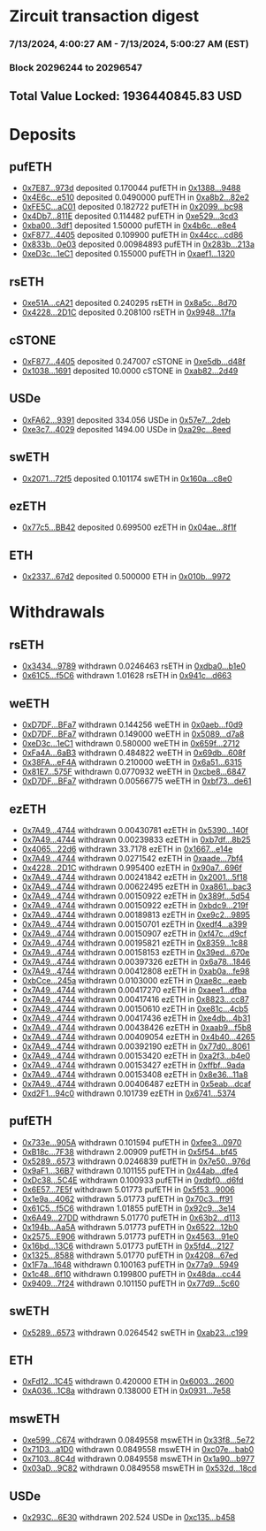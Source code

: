 # Zircuit transaction digest
### 7/13/2024, 4:00:27 AM - 7/13/2024, 5:00:27 AM (EST)
### Block 20296244 to 20296547

## Total Value Locked: 1936440845.83 USD

# Deposits
## pufETH
- [0x7E87...973d](https://etherscan.io/address/0x7E879EE24748aFb9424c1BbaA8D4DFC2644C973d) deposited 0.170044 pufETH in [0x1388...9488](https://etherscan.io/tx/0x7E879EE24748aFb9424c1BbaA8D4DFC2644C973d)
- [0x4E6c...e510](https://etherscan.io/address/0x4E6c3181A13d8202afb4A05DD6Fd219779eEe510) deposited 0.0490000 pufETH in [0xa8b2...82e2](https://etherscan.io/tx/0x4E6c3181A13d8202afb4A05DD6Fd219779eEe510)
- [0xFE5C...aC01](https://etherscan.io/address/0xFE5C79673004a391a55B143899a4777295bAaC01) deposited 0.182722 pufETH in [0x2099...bc98](https://etherscan.io/tx/0xFE5C79673004a391a55B143899a4777295bAaC01)
- [0x4Db7...811E](https://etherscan.io/address/0x4Db7a5D9068c1C40064171a787f287762987811E) deposited 0.114482 pufETH in [0xe529...3cd3](https://etherscan.io/tx/0x4Db7a5D9068c1C40064171a787f287762987811E)
- [0xba00...3df1](https://etherscan.io/address/0xba0007e3FcA1361E55E893Db409cd780f3373df1) deposited 1.50000 pufETH in [0x4b6c...e8e4](https://etherscan.io/tx/0xba0007e3FcA1361E55E893Db409cd780f3373df1)
- [0xF877...4405](https://etherscan.io/address/0xF877f1986698f6BbbBC67EB8E1ccd87236D24405) deposited 0.109900 pufETH in [0x44cc...cd86](https://etherscan.io/tx/0xF877f1986698f6BbbBC67EB8E1ccd87236D24405)
- [0x833b...0e03](https://etherscan.io/address/0x833bB3361500311E51237642797F062a06790e03) deposited 0.00984893 pufETH in [0x283b...213a](https://etherscan.io/tx/0x833bB3361500311E51237642797F062a06790e03)
- [0xeD3c...1eC1](https://etherscan.io/address/0xeD3cc82C6dF8254aF1889a5b6118Bc191d8D1eC1) deposited 0.155000 pufETH in [0xaef1...1320](https://etherscan.io/tx/0xeD3cc82C6dF8254aF1889a5b6118Bc191d8D1eC1)
## rsETH
- [0xe51A...cA21](https://etherscan.io/address/0xe51AaC8AB304767AA0450EdE13D9Cbf3D67AcA21) deposited 0.240295 rsETH in [0x8a5c...8d70](https://etherscan.io/tx/0xe51AaC8AB304767AA0450EdE13D9Cbf3D67AcA21)
- [0x4228...2D1C](https://etherscan.io/address/0x422875df5170A421897e6Af87D77Fc1a78ba2D1C) deposited 0.208100 rsETH in [0x9948...17fa](https://etherscan.io/tx/0x422875df5170A421897e6Af87D77Fc1a78ba2D1C)
## cSTONE
- [0xF877...4405](https://etherscan.io/address/0xF877f1986698f6BbbBC67EB8E1ccd87236D24405) deposited 0.247007 cSTONE in [0xe5db...d48f](https://etherscan.io/tx/0xF877f1986698f6BbbBC67EB8E1ccd87236D24405)
- [0x1038...1691](https://etherscan.io/address/0x1038dBb87621ec69ff3D8B879f97bc765eC51691) deposited 10.0000 cSTONE in [0xab82...2d49](https://etherscan.io/tx/0x1038dBb87621ec69ff3D8B879f97bc765eC51691)
## USDe
- [0xFA62...9391](https://etherscan.io/address/0xFA62deb34Ad1FdFA3B89A98c1A91C958192C9391) deposited 334.056 USDe in [0x57e7...2deb](https://etherscan.io/tx/0xFA62deb34Ad1FdFA3B89A98c1A91C958192C9391)
- [0xe3c7...4029](https://etherscan.io/address/0xe3c7D7ea4E8aB3081774F067ACD3f5AFB5404029) deposited 1494.00 USDe in [0xa29c...8eed](https://etherscan.io/tx/0xe3c7D7ea4E8aB3081774F067ACD3f5AFB5404029)
## swETH
- [0x2071...72f5](https://etherscan.io/address/0x20718F07AE67E8F4fa037527DFAb316328Fc72f5) deposited 0.101174 swETH in [0x160a...c8e0](https://etherscan.io/tx/0x20718F07AE67E8F4fa037527DFAb316328Fc72f5)
## ezETH
- [0x77c5...BB42](https://etherscan.io/address/0x77c5348dE812E159300Eb2784aDa60b5c99dBB42) deposited 0.699500 ezETH in [0x04ae...8f1f](https://etherscan.io/tx/0x77c5348dE812E159300Eb2784aDa60b5c99dBB42)
## ETH
- [0x2337...67d2](https://etherscan.io/address/0x2337d8379434ee8b488175061eE864e92FCD67d2) deposited 0.500000 ETH in [0x010b...9972](https://etherscan.io/tx/0x2337d8379434ee8b488175061eE864e92FCD67d2)
# Withdrawals
## rsETH
- [0x3434...9789](https://etherscan.io/address/0x34349c5569e7B846c3558961552D2202760A9789) withdrawn 0.0246463 rsETH in [0xdba0...b1e0](https://etherscan.io/tx/0x34349c5569e7B846c3558961552D2202760A9789)
- [0x61C5...f5C6](https://etherscan.io/address/0x61C5CDcde2150A3b6c9CB27D14fc0AF0f42Af5C6) withdrawn 1.01628 rsETH in [0x941c...d663](https://etherscan.io/tx/0x61C5CDcde2150A3b6c9CB27D14fc0AF0f42Af5C6)
## weETH
- [0xD7DF...BFa7](https://etherscan.io/address/0xD7DF7E085214743530afF339aFC420c7c720BFa7) withdrawn 0.144256 weETH in [0x0aeb...f0d9](https://etherscan.io/tx/0xD7DF7E085214743530afF339aFC420c7c720BFa7)
- [0xD7DF...BFa7](https://etherscan.io/address/0xD7DF7E085214743530afF339aFC420c7c720BFa7) withdrawn 0.149000 weETH in [0x5089...d7a8](https://etherscan.io/tx/0xD7DF7E085214743530afF339aFC420c7c720BFa7)
- [0xeD3c...1eC1](https://etherscan.io/address/0xeD3cc82C6dF8254aF1889a5b6118Bc191d8D1eC1) withdrawn 0.580000 weETH in [0x659f...2712](https://etherscan.io/tx/0xeD3cc82C6dF8254aF1889a5b6118Bc191d8D1eC1)
- [0xFa4A...6aB3](https://etherscan.io/address/0xFa4AB427Ae1cd72503BCf57d385965B9c1F16aB3) withdrawn 0.484822 weETH in [0x69db...608f](https://etherscan.io/tx/0xFa4AB427Ae1cd72503BCf57d385965B9c1F16aB3)
- [0x38FA...eF4A](https://etherscan.io/address/0x38FA5bbDa093D245Ca6e48089Ba916d982C9eF4A) withdrawn 0.210000 weETH in [0x6a51...6315](https://etherscan.io/tx/0x38FA5bbDa093D245Ca6e48089Ba916d982C9eF4A)
- [0x81E7...575F](https://etherscan.io/address/0x81E76139D2BF2454ED0d51fCa4E185A49221575F) withdrawn 0.0770932 weETH in [0xcbe8...6847](https://etherscan.io/tx/0x81E76139D2BF2454ED0d51fCa4E185A49221575F)
- [0xD7DF...BFa7](https://etherscan.io/address/0xD7DF7E085214743530afF339aFC420c7c720BFa7) withdrawn 0.00566775 weETH in [0xbf73...de61](https://etherscan.io/tx/0xD7DF7E085214743530afF339aFC420c7c720BFa7)
## ezETH
- [0x7A49...4744](https://etherscan.io/address/0x7A493Be5c2ce014cD049Bf178a1ac0Db1B434744) withdrawn 0.00430781 ezETH in [0x5390...140f](https://etherscan.io/tx/0x7A493Be5c2ce014cD049Bf178a1ac0Db1B434744)
- [0x7A49...4744](https://etherscan.io/address/0x7A493Be5c2ce014cD049Bf178a1ac0Db1B434744) withdrawn 0.00239833 ezETH in [0xb7df...8b25](https://etherscan.io/tx/0x7A493Be5c2ce014cD049Bf178a1ac0Db1B434744)
- [0x4065...22d6](https://etherscan.io/address/0x40651a6778401DdC7f2692dF5dDe69E5d81D22d6) withdrawn 33.7178 ezETH in [0x1667...e14e](https://etherscan.io/tx/0x40651a6778401DdC7f2692dF5dDe69E5d81D22d6)
- [0x7A49...4744](https://etherscan.io/address/0x7A493Be5c2ce014cD049Bf178a1ac0Db1B434744) withdrawn 0.0271542 ezETH in [0xaade...7bf4](https://etherscan.io/tx/0x7A493Be5c2ce014cD049Bf178a1ac0Db1B434744)
- [0x4228...2D1C](https://etherscan.io/address/0x422875df5170A421897e6Af87D77Fc1a78ba2D1C) withdrawn 0.995400 ezETH in [0x90a7...696f](https://etherscan.io/tx/0x422875df5170A421897e6Af87D77Fc1a78ba2D1C)
- [0x7A49...4744](https://etherscan.io/address/0x7A493Be5c2ce014cD049Bf178a1ac0Db1B434744) withdrawn 0.00241842 ezETH in [0x2001...5f18](https://etherscan.io/tx/0x7A493Be5c2ce014cD049Bf178a1ac0Db1B434744)
- [0x7A49...4744](https://etherscan.io/address/0x7A493Be5c2ce014cD049Bf178a1ac0Db1B434744) withdrawn 0.00622495 ezETH in [0xa861...bac3](https://etherscan.io/tx/0x7A493Be5c2ce014cD049Bf178a1ac0Db1B434744)
- [0x7A49...4744](https://etherscan.io/address/0x7A493Be5c2ce014cD049Bf178a1ac0Db1B434744) withdrawn 0.00150922 ezETH in [0x389f...5d54](https://etherscan.io/tx/0x7A493Be5c2ce014cD049Bf178a1ac0Db1B434744)
- [0x7A49...4744](https://etherscan.io/address/0x7A493Be5c2ce014cD049Bf178a1ac0Db1B434744) withdrawn 0.00150922 ezETH in [0xbdc9...219f](https://etherscan.io/tx/0x7A493Be5c2ce014cD049Bf178a1ac0Db1B434744)
- [0x7A49...4744](https://etherscan.io/address/0x7A493Be5c2ce014cD049Bf178a1ac0Db1B434744) withdrawn 0.00189813 ezETH in [0xe9c2...9895](https://etherscan.io/tx/0x7A493Be5c2ce014cD049Bf178a1ac0Db1B434744)
- [0x7A49...4744](https://etherscan.io/address/0x7A493Be5c2ce014cD049Bf178a1ac0Db1B434744) withdrawn 0.00150701 ezETH in [0xedf4...a399](https://etherscan.io/tx/0x7A493Be5c2ce014cD049Bf178a1ac0Db1B434744)
- [0x7A49...4744](https://etherscan.io/address/0x7A493Be5c2ce014cD049Bf178a1ac0Db1B434744) withdrawn 0.00150907 ezETH in [0xf47c...d9cf](https://etherscan.io/tx/0x7A493Be5c2ce014cD049Bf178a1ac0Db1B434744)
- [0x7A49...4744](https://etherscan.io/address/0x7A493Be5c2ce014cD049Bf178a1ac0Db1B434744) withdrawn 0.00195821 ezETH in [0x8359...1c88](https://etherscan.io/tx/0x7A493Be5c2ce014cD049Bf178a1ac0Db1B434744)
- [0x7A49...4744](https://etherscan.io/address/0x7A493Be5c2ce014cD049Bf178a1ac0Db1B434744) withdrawn 0.00158153 ezETH in [0x39ed...670e](https://etherscan.io/tx/0x7A493Be5c2ce014cD049Bf178a1ac0Db1B434744)
- [0x7A49...4744](https://etherscan.io/address/0x7A493Be5c2ce014cD049Bf178a1ac0Db1B434744) withdrawn 0.00397326 ezETH in [0x6a78...1846](https://etherscan.io/tx/0x7A493Be5c2ce014cD049Bf178a1ac0Db1B434744)
- [0x7A49...4744](https://etherscan.io/address/0x7A493Be5c2ce014cD049Bf178a1ac0Db1B434744) withdrawn 0.00412808 ezETH in [0xab0a...fe98](https://etherscan.io/tx/0x7A493Be5c2ce014cD049Bf178a1ac0Db1B434744)
- [0xbCce...245a](https://etherscan.io/address/0xbCce2D3a2f65D4E9637AD6943370Bb483F78245a) withdrawn 0.0103000 ezETH in [0xae8c...eaeb](https://etherscan.io/tx/0xbCce2D3a2f65D4E9637AD6943370Bb483F78245a)
- [0x7A49...4744](https://etherscan.io/address/0x7A493Be5c2ce014cD049Bf178a1ac0Db1B434744) withdrawn 0.00417270 ezETH in [0xaee1...dfba](https://etherscan.io/tx/0x7A493Be5c2ce014cD049Bf178a1ac0Db1B434744)
- [0x7A49...4744](https://etherscan.io/address/0x7A493Be5c2ce014cD049Bf178a1ac0Db1B434744) withdrawn 0.00417416 ezETH in [0x8823...cc87](https://etherscan.io/tx/0x7A493Be5c2ce014cD049Bf178a1ac0Db1B434744)
- [0x7A49...4744](https://etherscan.io/address/0x7A493Be5c2ce014cD049Bf178a1ac0Db1B434744) withdrawn 0.00150610 ezETH in [0xe81c...4cb5](https://etherscan.io/tx/0x7A493Be5c2ce014cD049Bf178a1ac0Db1B434744)
- [0x7A49...4744](https://etherscan.io/address/0x7A493Be5c2ce014cD049Bf178a1ac0Db1B434744) withdrawn 0.00417436 ezETH in [0xe4db...4b31](https://etherscan.io/tx/0x7A493Be5c2ce014cD049Bf178a1ac0Db1B434744)
- [0x7A49...4744](https://etherscan.io/address/0x7A493Be5c2ce014cD049Bf178a1ac0Db1B434744) withdrawn 0.00438426 ezETH in [0xaab9...f5b8](https://etherscan.io/tx/0x7A493Be5c2ce014cD049Bf178a1ac0Db1B434744)
- [0x7A49...4744](https://etherscan.io/address/0x7A493Be5c2ce014cD049Bf178a1ac0Db1B434744) withdrawn 0.00409054 ezETH in [0x4b40...4265](https://etherscan.io/tx/0x7A493Be5c2ce014cD049Bf178a1ac0Db1B434744)
- [0x7A49...4744](https://etherscan.io/address/0x7A493Be5c2ce014cD049Bf178a1ac0Db1B434744) withdrawn 0.00392190 ezETH in [0x77d0...8061](https://etherscan.io/tx/0x7A493Be5c2ce014cD049Bf178a1ac0Db1B434744)
- [0x7A49...4744](https://etherscan.io/address/0x7A493Be5c2ce014cD049Bf178a1ac0Db1B434744) withdrawn 0.00153420 ezETH in [0xa2f3...b4e0](https://etherscan.io/tx/0x7A493Be5c2ce014cD049Bf178a1ac0Db1B434744)
- [0x7A49...4744](https://etherscan.io/address/0x7A493Be5c2ce014cD049Bf178a1ac0Db1B434744) withdrawn 0.00153427 ezETH in [0xffbf...9ada](https://etherscan.io/tx/0x7A493Be5c2ce014cD049Bf178a1ac0Db1B434744)
- [0x7A49...4744](https://etherscan.io/address/0x7A493Be5c2ce014cD049Bf178a1ac0Db1B434744) withdrawn 0.00153408 ezETH in [0x8e36...11a8](https://etherscan.io/tx/0x7A493Be5c2ce014cD049Bf178a1ac0Db1B434744)
- [0x7A49...4744](https://etherscan.io/address/0x7A493Be5c2ce014cD049Bf178a1ac0Db1B434744) withdrawn 0.00406487 ezETH in [0x5eab...dcaf](https://etherscan.io/tx/0x7A493Be5c2ce014cD049Bf178a1ac0Db1B434744)
- [0xd2F1...94c0](https://etherscan.io/address/0xd2F13A71f1844cc79dB13665BA1870715BC794c0) withdrawn 0.101739 ezETH in [0x6741...5374](https://etherscan.io/tx/0xd2F13A71f1844cc79dB13665BA1870715BC794c0)
## pufETH
- [0x733e...905A](https://etherscan.io/address/0x733e4393031493182F32b3dc6fBdc81c0d9B905A) withdrawn 0.101594 pufETH in [0xfee3...0970](https://etherscan.io/tx/0x733e4393031493182F32b3dc6fBdc81c0d9B905A)
- [0xB18c...7F38](https://etherscan.io/address/0xB18c38979f2F57035405730c9106C5eDc0597F38) withdrawn 2.00909 pufETH in [0x5f54...bf45](https://etherscan.io/tx/0xB18c38979f2F57035405730c9106C5eDc0597F38)
- [0x5289...6573](https://etherscan.io/address/0x528915ea959231659409eE1f76F1d91c39356573) withdrawn 0.0246839 pufETH in [0x7e50...976d](https://etherscan.io/tx/0x528915ea959231659409eE1f76F1d91c39356573)
- [0x9aF1...36B7](https://etherscan.io/address/0x9aF18C9bB8DD6D8cEaE727F29293f0aB80A736B7) withdrawn 0.101155 pufETH in [0x44ab...dfe4](https://etherscan.io/tx/0x9aF18C9bB8DD6D8cEaE727F29293f0aB80A736B7)
- [0xDc38...5C4E](https://etherscan.io/address/0xDc3831Fb56AfaAC804deD78af6E21a0772675C4E) withdrawn 0.100933 pufETH in [0xdbf0...d6fd](https://etherscan.io/tx/0xDc3831Fb56AfaAC804deD78af6E21a0772675C4E)
- [0x6E57...7E5f](https://etherscan.io/address/0x6E57CF9856f738Fd03C18c00CC4fb5d0e53C7E5f) withdrawn 5.01773 pufETH in [0x5f53...9006](https://etherscan.io/tx/0x6E57CF9856f738Fd03C18c00CC4fb5d0e53C7E5f)
- [0x1e9a...4062](https://etherscan.io/address/0x1e9afb18F7E202a77c8E8eE8bfe9E5053cc14062) withdrawn 5.01773 pufETH in [0x70c3...ff91](https://etherscan.io/tx/0x1e9afb18F7E202a77c8E8eE8bfe9E5053cc14062)
- [0x61C5...f5C6](https://etherscan.io/address/0x61C5CDcde2150A3b6c9CB27D14fc0AF0f42Af5C6) withdrawn 1.01855 pufETH in [0x92c9...3e14](https://etherscan.io/tx/0x61C5CDcde2150A3b6c9CB27D14fc0AF0f42Af5C6)
- [0x6A49...27DD](https://etherscan.io/address/0x6A49015753E1AE7ff7c805bDD1420A1567b627DD) withdrawn 5.01770 pufETH in [0x63b2...d113](https://etherscan.io/tx/0x6A49015753E1AE7ff7c805bDD1420A1567b627DD)
- [0x194b...Aa5A](https://etherscan.io/address/0x194b82c64d63A6E4b734C6Ff5B6728E3CF72Aa5A) withdrawn 5.01773 pufETH in [0x6522...12b0](https://etherscan.io/tx/0x194b82c64d63A6E4b734C6Ff5B6728E3CF72Aa5A)
- [0x2575...E906](https://etherscan.io/address/0x2575b68a62dC13F967A4Db70Af6CFc80730bE906) withdrawn 5.01773 pufETH in [0x4563...91e0](https://etherscan.io/tx/0x2575b68a62dC13F967A4Db70Af6CFc80730bE906)
- [0x16bd...13C6](https://etherscan.io/address/0x16bd27B058516a6A3a267455b05FEFFd6BF513C6) withdrawn 5.01773 pufETH in [0x5fd4...2127](https://etherscan.io/tx/0x16bd27B058516a6A3a267455b05FEFFd6BF513C6)
- [0x1325...8588](https://etherscan.io/address/0x1325805d455D9B6f62d7FA8AA83187C84BC08588) withdrawn 5.01770 pufETH in [0x4208...67ed](https://etherscan.io/tx/0x1325805d455D9B6f62d7FA8AA83187C84BC08588)
- [0x1F7a...1648](https://etherscan.io/address/0x1F7a7eE44E58c73be4dF6aa4D672C652A2031648) withdrawn 0.100163 pufETH in [0x77a9...5949](https://etherscan.io/tx/0x1F7a7eE44E58c73be4dF6aa4D672C652A2031648)
- [0x1c48...6f10](https://etherscan.io/address/0x1c487F6496243e1C0a4f692f717EE130a4F66f10) withdrawn 0.199800 pufETH in [0x48da...cc44](https://etherscan.io/tx/0x1c487F6496243e1C0a4f692f717EE130a4F66f10)
- [0x9409...7f24](https://etherscan.io/address/0x940990dC47caF71A63A22C6355dbA3D68eab7f24) withdrawn 0.101150 pufETH in [0x77d9...5c60](https://etherscan.io/tx/0x940990dC47caF71A63A22C6355dbA3D68eab7f24)
## swETH
- [0x5289...6573](https://etherscan.io/address/0x528915ea959231659409eE1f76F1d91c39356573) withdrawn 0.0264542 swETH in [0xab23...c199](https://etherscan.io/tx/0x528915ea959231659409eE1f76F1d91c39356573)
## ETH
- [0xFd12...1C45](https://etherscan.io/address/0xFd1231ff9cEc0D88bEe940DaaCdb1F47B6be1C45) withdrawn 0.420000 ETH in [0x6003...2600](https://etherscan.io/tx/0xFd1231ff9cEc0D88bEe940DaaCdb1F47B6be1C45)
- [0xA036...1C8a](https://etherscan.io/address/0xA036cbc480d269875427B519F6eB0e048Fd11C8a) withdrawn 0.138000 ETH in [0x0931...7e58](https://etherscan.io/tx/0xA036cbc480d269875427B519F6eB0e048Fd11C8a)
## mswETH
- [0xe599...C674](https://etherscan.io/address/0xe5990Cc57E803C8E1062745C8224d4b04161C674) withdrawn 0.0849558 mswETH in [0x33f8...5e72](https://etherscan.io/tx/0xe5990Cc57E803C8E1062745C8224d4b04161C674)
- [0x71D3...a1D0](https://etherscan.io/address/0x71D36f09417cBe25caC0267854531ac0cAFAa1D0) withdrawn 0.0849558 mswETH in [0xc07e...bab0](https://etherscan.io/tx/0x71D36f09417cBe25caC0267854531ac0cAFAa1D0)
- [0x7103...8C4d](https://etherscan.io/address/0x7103D4CB65F99c35B202C9D88a30611945F08C4d) withdrawn 0.0849558 mswETH in [0x1a90...b977](https://etherscan.io/tx/0x7103D4CB65F99c35B202C9D88a30611945F08C4d)
- [0x03aD...9C82](https://etherscan.io/address/0x03aD621D51e56AB3F9D92F9379bc52E33e449C82) withdrawn 0.0849558 mswETH in [0x532d...18cd](https://etherscan.io/tx/0x03aD621D51e56AB3F9D92F9379bc52E33e449C82)
## USDe
- [0x293C...6E30](https://etherscan.io/address/0x293C6937D8D82e05B01335F7B33FBA0c8e256E30) withdrawn 202.524 USDe in [0xc135...b458](https://etherscan.io/tx/0x293C6937D8D82e05B01335F7B33FBA0c8e256E30)
